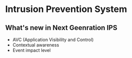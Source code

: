 # Intrusion Prevention System

## What's new in Next Geenration IPS
- AVC (Application Visibility and Control)
- Contextual awareness
- Event impact level
